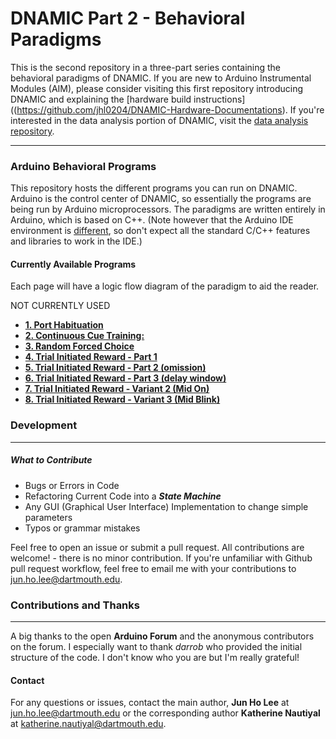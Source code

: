 
# DNAMIC Part 2 - Behavioral Paradigms


This is the second repository in a three-part series containing the behavioral paradigms of DNAMIC. If you are new to Arduino Instrumental Modules (AIM), please consider visiting this first repository introducing DNAMIC and explaining the [hardware build instructions]((https://github.com/jhl0204/DNAMIC-Hardware-Documentations). If you're interested in the data analysis portion of DNAMIC, visit the [data analysis repository](https://github.com/jhl0204/DNAMIC-Data-Analysis).  

___

### Arduino Behavioral Programs

This repository hosts the different programs you can run on DNAMIC. Arduino is the control center of DNAMIC, so essentially the programs are being run by Arduino microprocessors. The paradigms are written entirely in Arduino, which is based on C++. (Note however that the Arduino IDE environment is [different](https://forum.arduino.cc/index.php?topic=513643.0), so don't expect all the standard C/C++ features and libraries to work in the IDE.)

####  Currently Available Programs

Each page will have a logic flow diagram of the paradigm to aid the reader.



NOT CURRENTLY USED


* [**1. Port Habituation**](https://github.com/jhl0204/DNAMIC-Arduino-Software-Programs/tree/master/Port_Habituation_Multi_Btn)
* [**2. Continuous Cue Training:**](https://github.com/jhl0204/DNAMIC-Arduino-Software-Programs/tree/master/Continous_Cue_Training)
* [**3. Random Forced Choice**](https://github.com/jhl0204/DNAMIC-Arduino-Software-Programs/tree/master/Random_Forced_Choice)
* [**4. Trial Initiated Reward - Part 1**](https://github.com/jhl0204/DNAMIC-Arduino-Software-Programs/tree/master/Trial_Initiated_Reward_Part_1)
* [**5. Trial Initiated Reward - Part 2 (omission)**](https://github.com/jhl0204/DNAMIC-Arduino-Software-Programs/tree/master/Trial_Initiated_Reward_Part_2_omission)
* [**6. Trial Initiated Reward - Part 3 (delay window)**](https://github.com/jhl0204/DNAMIC-Arduino-Software-Programs/tree/master/Trial_Initiated_Reward_Part_3_delay_window)
* [**7. Trial Initiated Reward - Variant 2 (Mid On)**](aa)
* [**8. Trial Initiated Reward - Variant 3 (Mid Blink)**](aa)

### Development
_____

##### What to Contribute

- Bugs or Errors in Code
- Refactoring Current Code into a ***State Machine***
- Any GUI (Graphical User Interface) Implementation to change simple parameters
- Typos or grammar mistakes


Feel free to open an issue or submit a pull request. All contributions are welcome! - there is no minor contribution. If you're unfamiliar with Github pull request workflow, feel free to email me with your contributions to jun.ho.lee@dartmouth.edu.


### Contributions and Thanks
_____

A big thanks to the open **Arduino Forum** and the anonymous contributors on the forum. I especially want to thank *darrob* who provided the initial structure of the code. I don't know who you are but I'm really grateful!

#### Contact

For any questions or issues, contact the main author, **Jun Ho Lee** at jun.ho.lee@dartmouth.edu or the corresponding author **Katherine Nautiyal** at katherine.nautiyal@dartmouth.edu.
